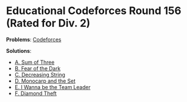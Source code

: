 # Educational Codeforces Round 156 (Rated for Div. 2)

**Problems**: [Codeforces](https://codeforces.com/contest/1886)

**Solutions**:

  - [A. Sum of Three](./sumOfThree.hs)
  - [B. Fear of the Dark](./fearOfTheDark.hs)
  - [C. Decreasing String](./decreasingString.hs)
  - [D. Monocarp and the Set](./monocarpAndTheSet.hs)
  - [E. I Wanna be the Team Leader](./iWannaBeTheTeamLeader.hs)
  - [F. Diamond Theft](./diamondTheft.hs)

